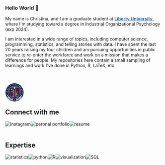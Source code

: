 
### Hello World 👋
<p>My name is Christina, and I am a graduate student at <a href="https://www.liberty.edu/" target="_blank" style="color: #2C6BAC; font-weight: bold">Liberty University</a>, where I'm studying toward a degree in Industrial Organizational Psychology (exp 2024).</p>

<p>I am interested in a wide range of topics, including computer science, programming, statistics, and telling stories with data.  I have spent the last 20 years raising my four children and am pursuing opportunities in public service to re-enter the workforce and work on a mission that makes a difference for people.  My repositories here contain a small sampling of learnings and work I've done in Python, R, LaTeX, etc.</p>

<br><br>
<img align="left" alt="Liberty University" src="LUlogo.png" width=60 />
<br><br><br>

## Connect with me
[<img align="left" alt="Instagram" src="https://img.shields.io/badge/Instagram-E4405F?style=for-the-badge&logo=instagram&logoColor=white" />](https://www.instagram.com/christinabengephotography/)
[<img align="left" alt="peronal portfolio" src="https://camo.githubusercontent.com/7cdb27ffd19e32fd4dbea4891f68efa09b2540930fc62a1a69995bb6a5ca31a4/68747470733a2f2f696d672e736869656c64732e696f2f7374617469632f76313f7374796c653d666f722d7468652d6261646765266d6573736167653d5a656e6e26636f6c6f723d334541384646266c6f676f3d5a656e6e266c6f676f436f6c6f723d464646464646266c6162656c3d" />](https://christinabenge.zenfolio.com/)
[<img align="left" alt="resume" src="https://img.shields.io/badge/resume-%233B2E58.svg?&style=for-the-badge&logo=resume&logoColor=white" />](update!!!)
<br>
<br>
## Expertise

<img align="left" alt="statistics" src="https://img.shields.io/badge/statistics%20-%2343853D.svg?&style=for-the-badge&logo=statistics&logoColor=white" />
<img align="left" alt="python" src="https://img.shields.io/badge/python-%23232F3E?logo=python&logoColor=white&style=for-the-badge" />
<img align="left" alt="R" src="https://img.shields.io/badge/R-%23316192.svg?&style=for-the-badge&logo=R&logoColor=white" />
<img align="left" alt="visualization" src="https://img.shields.io/badge/visualization-3DDC84?logo=visualization&logoColor=white&style=for-the-badge" />
<img align="left" alt="SQL" src="https://img.shields.io/badge/SQL%20-%238661C5.svg?&style=for-the-badge&logo=SQL&logoColor=white" />
<br>
<br>

<!--
**tbenge509/tbenge509** is a ✨ _special_ ✨ repository because its `README.md` (this file) appears on your GitHub profile.

Here are some ideas to get you started:

- 🔭 I’m currently working on ...
- 🌱 I’m currently learning ...
- 👯 I’m looking to collaborate on ...
- 🤔 I’m looking for help with ...
- 💬 Ask me about ...
- 📫 How to reach me: ...
- 😄 Pronouns: ...
- ⚡ Fun fact: ...
-->
